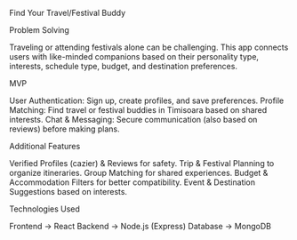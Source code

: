 Find Your Travel/Festival Buddy


Problem Solving

Traveling or attending festivals alone can be challenging. This app connects users with like-minded companions based on their personality type, interests,
schedule type, budget, and destination preferences.


MVP

User Authentication: Sign up, create profiles, and save preferences.
Profile Matching: Find travel or festival buddies in Timisoara based on shared interests.
Chat & Messaging: Secure communication (also based on reviews) before making plans.


Additional Features

Verified Profiles (cazier) & Reviews for safety.
Trip & Festival Planning to organize itineraries.
Group Matching for shared experiences.
Budget & Accommodation Filters for better compatibility.
Event & Destination Suggestions based on interests.


Technologies Used

Frontend → React
Backend → Node.js (Express)
Database → MongoDB